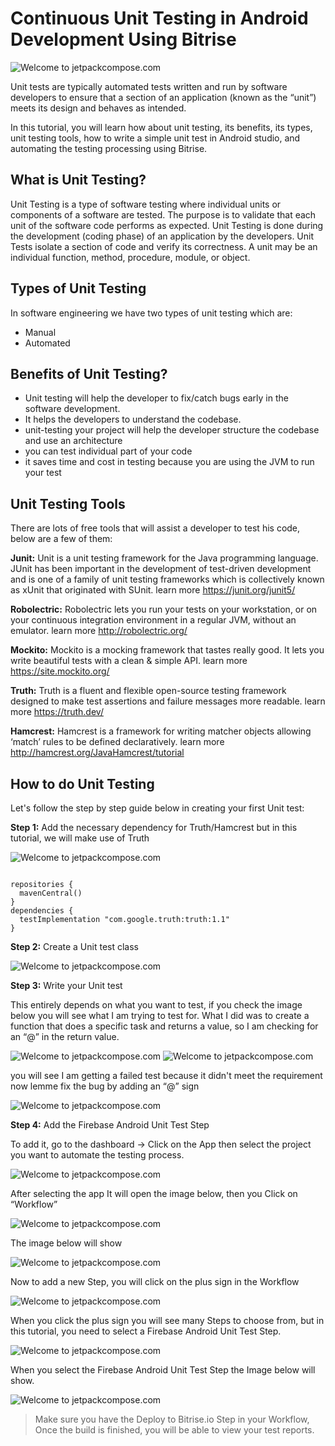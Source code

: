 # Continuous Unit Testing in Android Development Using Bitrise

![Welcome to jetpackcompose.com](https://miro.medium.com/max/1400/1*a7fnh0qKujgvkZQSD0tMeQ.png)

Unit tests are typically automated tests written and run by software developers to ensure that a section of an application (known as the “unit”) meets its design and behaves as intended.

In this tutorial, you will learn how about unit testing, its benefits, its types, unit testing tools, how to write a simple unit test in Android studio, and automating the testing processing using Bitrise.

## What is Unit Testing?
Unit Testing is a type of software testing where individual units or components of a software are tested. The purpose is to validate that each unit of the software code performs as expected. Unit Testing is done during the development (coding phase) of an application by the developers. Unit Tests isolate a section of code and verify its correctness. A unit may be an individual function, method, procedure, module, or object.

## Types of Unit Testing
In software engineering we have two types of unit testing which are:
- Manual
- Automated

## Benefits of Unit Testing?
- Unit testing will help the developer to fix/catch bugs early in the software development.
- It helps the developers to understand the codebase.
- unit-testing your project will help the developer structure the codebase and use an architecture
- you can test individual part of your code
- it saves time and cost in testing because you are using the JVM to run your test

## Unit Testing Tools
There are lots of free tools that will assist a developer to test his code, below are a few of them:

**Junit:** Unit is a unit testing framework for the Java programming language. JUnit has been important in the development of test-driven development and is one of a family of unit testing frameworks which is collectively known as xUnit that originated with SUnit. learn more https://junit.org/junit5/

**Robolectric:** Robolectric lets you run your tests on your workstation, or on your continuous integration environment in a regular JVM, without an emulator. learn more http://robolectric.org/

**Mockito:** Mockito is a mocking framework that tastes really good. It lets you write beautiful tests with a clean & simple API. learn more https://site.mockito.org/

**Truth:** Truth is a fluent and flexible open-source testing framework designed to make test assertions and failure messages more readable. learn more https://truth.dev/

**Hamcrest:** Hamcrest is a framework for writing matcher objects allowing ‘match’ rules to be defined declaratively. learn more http://hamcrest.org/JavaHamcrest/tutorial

## How to do Unit Testing

Let's follow the step by step guide below in creating your first Unit test:

**Step 1:** Add the necessary dependency for Truth/Hamcrest
but in this tutorial, we will make use of Truth

![Welcome to jetpackcompose.com](https://miro.medium.com/max/1400/1*iYpnGrTHCQBA4CbAB2Iczw.png)

```

repositories {
  mavenCentral()
}
dependencies {
  testImplementation "com.google.truth:truth:1.1"
}

```

**Step 2:** Create a Unit test class

![Welcome to jetpackcompose.com](https://miro.medium.com/max/1400/1*i9aXvBq9t1doegl--fkIIg.png)

**Step 3:** Write your Unit test

This entirely depends on what you want to test, if you check the image below you will see what I am trying to test for.
What I did was to create a function that does a specific task and returns a value, so I am checking for an “@” in the return value.

![Welcome to jetpackcompose.com](https://miro.medium.com/max/1332/1*KU3GOVz7uLBCeK5ptYksRQ.png)
![Welcome to jetpackcompose.com](https://miro.medium.com/max/670/1*5vowSFUHG8npjJ-VSvY8sA.png)


you will see I am getting a failed test because it didn't meet the requirement now lemme fix the bug by adding an “@” sign

![Welcome to jetpackcompose.com](https://miro.medium.com/max/1400/1*iMvIST1IorOVFJk5xmv67g.png)

**Step 4:** Add the Firebase Android Unit Test Step

To add it, go to the dashboard -> Click on the App then select the project you want to automate the testing process.

![Welcome to jetpackcompose.com](https://miro.medium.com/max/1400/0*ML8wtq7ybX9H4B2W.png)

After selecting the app It will open the image below, then you Click on “Workflow”

![Welcome to jetpackcompose.com](https://miro.medium.com/max/1400/0*cR4zSiE6d7WUAfLA.png)

The image below will show

![Welcome to jetpackcompose.com](https://miro.medium.com/max/1400/0*l93GThRCb5QHFykL.png)

Now to add a new Step, you will click on the plus sign in the Workflow

![Welcome to jetpackcompose.com](https://miro.medium.com/max/1400/0*mhyHDuPdCjGL7vxJ.png)

When you click the plus sign you will see many Steps to choose from, but in this tutorial, you need to select a Firebase Android Unit Test Step.

![Welcome to jetpackcompose.com](https://miro.medium.com/max/1400/0*x6XaTztstYjsp_TB.png)

When you select the Firebase Android Unit Test Step the Image below will show.

![Welcome to jetpackcompose.com](https://miro.medium.com/max/1400/1*_CXGPiFacKOtYjTu3MvMWw.png)

> Make sure you have the Deploy to Bitrise.io Step in your Workflow, Once the build is finished, you will be able to view your test reports.